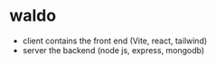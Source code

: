 # waldo

- client contains the front end (Vite, react, tailwind)
- server the backend (node js, express, mongodb)
